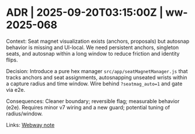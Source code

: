 # ADR | 2025-09-20T03:15:00Z | ww-2025-068

Context: Seat magnet visualization exists (anchors, proposals) but autosnap behavior is missing and UI-local. We need persistent anchors, singleton seats, and autosnap within a long window to reduce friction and identity flips.

Decision: Introduce a pure hex manager `src/app/seatMagnetManager.js` that tracks anchors and seat assignments, autosnapping unseated wrists within a capture radius and time window. Wire behind `?seatmag_auto=1` and gate via e2e.

Consequences: Cleaner boundary; reversible flag; measurable behavior (e2e). Requires minor v7 wiring and a new guard; potential tuning of radius/window.

Links: [Webway note](../../../../scaffolds/webway_ww-2025-068_seat_magnet_autosnap.md)
